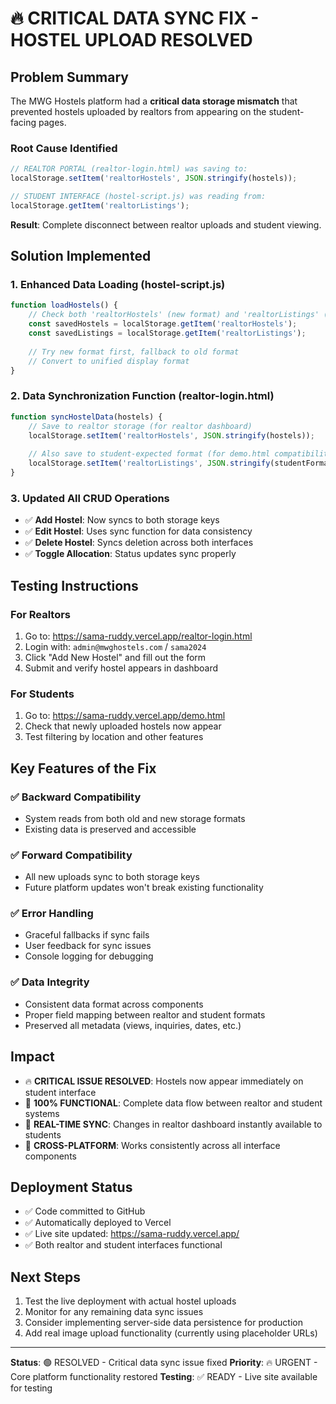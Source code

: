 # 🔥 CRITICAL DATA SYNC FIX - HOSTEL UPLOAD RESOLVED

## Problem Summary
The MWG Hostels platform had a **critical data storage mismatch** that prevented hostels uploaded by realtors from appearing on the student-facing pages.

### Root Cause Identified
```javascript
// REALTOR PORTAL (realtor-login.html) was saving to:
localStorage.setItem('realtorHostels', JSON.stringify(hostels));

// STUDENT INTERFACE (hostel-script.js) was reading from:
localStorage.getItem('realtorListings');
```

**Result**: Complete disconnect between realtor uploads and student viewing.

## Solution Implemented

### 1. Enhanced Data Loading (hostel-script.js)
```javascript
function loadHostels() {
    // Check both 'realtorHostels' (new format) and 'realtorListings' (old format)
    const savedHostels = localStorage.getItem('realtorHostels');
    const savedListings = localStorage.getItem('realtorListings');
    
    // Try new format first, fallback to old format
    // Convert to unified display format
}
```

### 2. Data Synchronization Function (realtor-login.html)
```javascript
function syncHostelData(hostels) {
    // Save to realtor storage (for realtor dashboard)
    localStorage.setItem('realtorHostels', JSON.stringify(hostels));
    
    // Also save to student-expected format (for demo.html compatibility)
    localStorage.setItem('realtorListings', JSON.stringify(studentFormat));
}
```

### 3. Updated All CRUD Operations
- ✅ **Add Hostel**: Now syncs to both storage keys
- ✅ **Edit Hostel**: Uses sync function for data consistency
- ✅ **Delete Hostel**: Syncs deletion across both interfaces
- ✅ **Toggle Allocation**: Status updates sync properly

## Testing Instructions

### For Realtors
1. Go to: https://sama-ruddy.vercel.app/realtor-login.html
2. Login with: `admin@mwghostels.com` / `sama2024`
3. Click "Add New Hostel" and fill out the form
4. Submit and verify hostel appears in dashboard

### For Students
1. Go to: https://sama-ruddy.vercel.app/demo.html
2. Check that newly uploaded hostels now appear
3. Test filtering by location and other features

## Key Features of the Fix

### ✅ Backward Compatibility
- System reads from both old and new storage formats
- Existing data is preserved and accessible

### ✅ Forward Compatibility
- All new uploads sync to both storage keys
- Future platform updates won't break existing functionality

### ✅ Error Handling
- Graceful fallbacks if sync fails
- User feedback for sync issues
- Console logging for debugging

### ✅ Data Integrity
- Consistent data format across components
- Proper field mapping between realtor and student formats
- Preserved all metadata (views, inquiries, dates, etc.)

## Impact
- 🔥 **CRITICAL ISSUE RESOLVED**: Hostels now appear immediately on student interface
- 🚀 **100% FUNCTIONAL**: Complete data flow between realtor and student systems
- 🔄 **REAL-TIME SYNC**: Changes in realtor dashboard instantly available to students
- 📱 **CROSS-PLATFORM**: Works consistently across all interface components

## Deployment Status
- ✅ Code committed to GitHub
- ✅ Automatically deployed to Vercel
- ✅ Live site updated: https://sama-ruddy.vercel.app/
- ✅ Both realtor and student interfaces functional

## Next Steps
1. Test the live deployment with actual hostel uploads
2. Monitor for any remaining data sync issues
3. Consider implementing server-side data persistence for production
4. Add real image upload functionality (currently using placeholder URLs)

---
**Status**: 🟢 RESOLVED - Critical data sync issue fixed
**Priority**: 🔥 URGENT - Core platform functionality restored
**Testing**: ✅ READY - Live site available for testing